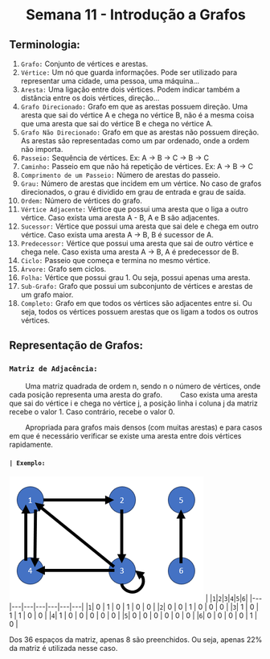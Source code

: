 <h1 align="center"> Semana 11 - Introdução a Grafos </h1>

## Terminologia:
1. `Grafo:` Conjunto de vértices e arestas.
2. `Vértice:` Um nó que guarda informações. Pode ser utilizado para representar uma cidade, uma pessoa, uma máquina...
3. `Aresta:` Uma ligação entre dois vértices. Podem indicar também a distância entre os dois vértices, direção...
4. `Grafo Direcionado:` Grafo em que as arestas possuem direção. Uma aresta que sai do vértice A e chega no vértice B, não é a mesma coisa que uma aresta que sai do vértice B e chega no vértice A.
5. `Grafo Não Direcionado:` Grafo em que as arestas não possuem direção. As arestas são representadas como um par ordenado, onde a ordem não importa.
6. `Passeio:` Sequência de vértices. Ex: A -> B -> C -> B -> C
7. `Caminho:` Passeio em que não há repetição de vértices. Ex: A -> B -> C
8. `Comprimento de um Passeio:` Número de arestas do passeio.
9. `Grau:` Número de arestas que incidem em um vértice. No caso de grafos direcionados, o grau é dividido em grau de entrada e grau de saída.
10. `Ordem:` Número de vértices do grafo.
11. `Vértice Adjacente:` Vértice que possui uma aresta que o liga a outro vértice. Caso exista uma aresta A - B, A e B são adjacentes.
12. `Sucessor:` Vértice que possui uma aresta que sai dele e chega em outro vértice. Caso exista uma aresta A -> B, B é sucessor de A.
13. `Predecessor:` Vértice que possui uma aresta que sai de outro vértice e chega nele. Caso exista uma aresta A -> B, A é predecessor de B.
14. `Ciclo:` Passeio que começa e termina no mesmo vértice.
15. `Árvore:` Grafo sem ciclos.
16. `Folha:` Vértice que possui grau 1. Ou seja, possui apenas uma aresta.
17. `Sub-Grafo:` Grafo que possui um subconjunto de vértices e arestas de um grafo maior.
18. `Completo:` Grafo em que todos os vértices são adjacentes entre si. Ou seja, todos os vértices possuem arestas que os ligam a todos os outros vértices.

## Representação de Grafos:
### `Matriz de Adjacência:`
&emsp;&emsp; Uma matriz quadrada de ordem n, sendo n o número de vértices, onde cada posição representa uma aresta do grafo.
&emsp;&emsp; Caso exista uma aresta que sai do vértice i e chega no vértice j, a posição linha i coluna j da matriz recebe o valor 1. Caso contrário, recebe o valor 0.

&emsp;&emsp; Apropriada para grafos mais densos (com muitas arestas) e para casos em que é necessário verificar se existe uma aresta entre dois vértices rapidamente.

#### `| Exemplo:`
![Alt text](image.png)
|   |`1`|`2`|`3`|`4`|`5`|`6`|
|---|---|---|---|---|---|---|
|`1`| 0 | 1 | 0 | 1 | 0 | 0 |
|`2`| 0 | 0 | 1 | 0 | 0 | 0 |
|`3`| 1 | 0 | 1 | 1 | 0 | 0 |
|`4`| 1 | 0 | 0 | 0 | 0 | 0 |
|`5`| 0 | 0 | 0 | 0 | 0 | 0 |
|`6`| 0 | 0 | 0 | 0 | 1 | 0 |

Dos 36 espaços da matriz, apenas 8 são preenchidos. Ou seja, apenas 22% da matriz é utilizada nesse caso.


